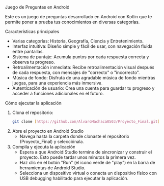 Juego de Preguntas en Android

Este es un juego de preguntas desarrollado en Android con Kotlin que te permite poner a prueba tus conocimientos en diversas categorías.

Características principales

 - Varias categorías: Historia, Geografía, Ciencia y Entretenimiento.
 - Interfaz intuitiva: Diseño simple y fácil de usar, con navegación fluida entre pantallas.
 - Sistema de puntaje: Acumula puntos por cada respuesta correcta y observa tu progreso.
 - Retroalimentación inmediata: Recibe retroalimentación visual después de cada respuesta, con mensajes de "correcto" o "incorrecto".
 - Música de fondo: Disfruta de una agradable música de fondo mientras juegas, para una experiencia más inmersiva.
 - Autenticación de usuario: Crea una cuenta para guardar tu progreso y acceder a funciones adicionales en el futuro.

 Cómo ejecutar la aplicación

1. Clona el repositorio:
   ```bash
   git clone [https://github.com/AlvaroMachaca0503/Proyecto_Final.git](https://github.com/AlvaroMachaca0503/Proyecto_Final.git)
   
2. Abre el proyecto en Android Studio
   - Navega hasta la carpeta donde clonaste el repositorio (Proyecto_Final) y selecciónala.
3. Compila y ejecuta la aplicación
   - Espera a que Android Studio termine de sincronizar y construir el proyecto. Esto puede tardar unos minutos la primera vez.
   - Haz clic en el botón "Run" (el icono verde de "play") en la barra de herramientas de Android Studio.
   - Selecciona un dispositivo virtual o conecta un dispositivo físico con USB debugging habilitado para ejecutar la aplicación.
